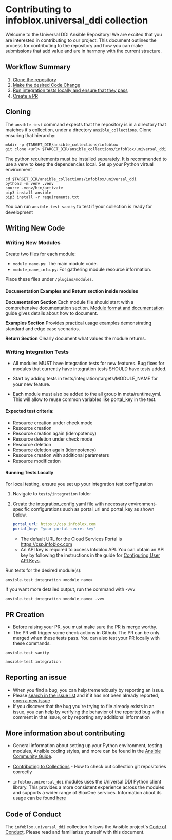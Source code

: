 # Contributing to infoblox.universal_ddi collection

Welcome to the Universal DDI Ansible Repository! We are excited that you are interested in contributing to our project. This document outlines the process for contributing to the repository and how you can make submissions that add value and are in harmony with the current structure.

## Workflow Summary

1. [Clone the repository](#cloning)
2. [Make the desired Code Change](#writing-new-code)
3. [Run integration tests locally and ensure that they pass](#writing-integration-tests)
4. [Create a PR](#pr-creation)

## Cloning

The `ansible-test` command expects that the repository is in a directory that matches it's collection,
under a directory `ansible_collections`. Clone ensuring that hierarchy:

```shell
mkdir -p $TARGET_DIR/ansible_collections/infoblox
git clone <url> $TARGET_DIR/ansible_collections/infoblox/universal_ddi
```

The python requirements must be installed separately. It is recommended to use a venv to keep the dependencies local. 
Set up your Python virtual environment

```shell
cd $TARGET_DIR/ansible_collections/infoblox/universal_ddi
python3 -m venv .venv
source .venv/bin/activate
pip3 install ansible
pip3 install -r requirements.txt
```

You can run ```ansible-test sanity``` to test if your collection is ready for development

## Writing New Code

### Writing New Modules
 
Create two files for each module:
- `module_name.py`: The main module code.
- `module_name_info.py`: For gathering module resource information.

Place these files under `/plugins/modules`.

#### Documentation Examples and Return section inside modules

**Documentation Section** Each module file should start with a comprehensive documentation section. [Module format and documentation](https://docs.ansible.com/ansible/latest/dev_guide/developing_modules_documenting.html#module-format-and-documentation) guide gives  details about how to document.

**Examples Section** Provides practical usage examples demonstrating standard and edge case scenarios.

**Return Section** Clearly document what values the module returns.

### Writing Integration Tests

- All modules MUST have integration tests for new features. Bug fixes for modules that currently have integration tests SHOULD have tests added.

- Start by adding tests in tests/integration/targets/MODULE_NAME for your new feature.

- Each module must also be added to the all group in meta/runtime.yml. This will allow to reuse common variables like portal_key in the test. 


#### Expected test criteria:
- Resource creation under check mode
- Resource creation
- Resource creation again (idempotency)
- Resource deletion under check mode
- Resource deletion
- Resource deletion again (idempotency)
- Resource creation with additional parameters
- Resource modification

#### Running Tests Locally

For local testing, ensure you set up your integration test configuration
1. Navigate to `tests/integration` folder
2. Create the integration_config.yaml file with necessary environment-specific configurations such as portal_url and portal_key as shown below.

   ```yaml
   portal_url: https://csp.infoblox.com
   portal_key: "your-portal-secret-key"
   ```
   - The default URL for the Cloud Services Portal is https://csp.infoblox.com
   - An API key is required to access Infoblox API. You can obtain an API key by following the instructions in the guide for [Configuring User API Keys](https://docs.infoblox.com/space/BloxOneCloud/35430405/Configuring+User+API+Keys).


Run tests for the desired module(s):

```shell
ansible-test integration <module_name> 
```
If you want more detailed output, run the command with -vvv 

```shell
ansible-test integration <module_name> -vvv
```

## PR Creation

- Before raising your PR, you must make sure the PR is merge worthy.
- The PR will trigger some check actions in Github. The PR can be only merged when these tests pass. You can also test your PR locally with these commands. 

```shell
ansible-test sanity
```

```shell
ansible-test integration
```

## Reporting an issue

- When you find a bug, you can help tremendously by reporting an issue.
- Please [search in the issue list](https://github.com/infobloxopen/universal-ddi-ansible/issues) and if it has not been already reported, [open a new issue](https://github.com/infobloxopen/universal-ddi-ansible/issues/new)
- If you discover that the bug you're trying to file already exists in an issue, you can help by verifying the behavior of the reported bug with a comment in that issue, or by reporting any additional information

## More information about contributing

- General information about setting up your Python environment, testing modules,
Ansible coding styles, and more can be found in the [Ansible Community Guide](
https://docs.ansible.com/ansible/latest/community/index.html).

- [Contributing to Collections](https://docs.ansible.com/ansible/devel/dev_guide/developing_collections.html#contributing-to-collections) - How to check out collection git repositories correctly
 
- `infoblox.universal_ddi` modules uses the Universal DDI Python client library. This provides a more consistent experience across the modules and supports a wider range of BloxOne services.
Information about its usage can be found [here](https://github.com/infobloxopen/universal-ddi-python-client/blob/main/README.md)

## Code of Conduct 

The `infoblox.universal_ddi` collection follows the Ansible project's
[Code of Conduct](https://docs.ansible.com/ansible/devel/community/code_of_conduct.html).
Please read and familiarize yourself with this document.